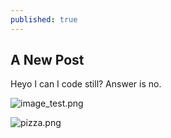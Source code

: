 ```yaml
---
published: true
---
```

## A New Post

Heyo I can I code still? Answer is no.


![image_test.png]({{site.baseurl}}/media/image_test.png)


![pizza.png]({{site.baseurl}}/media/pizza.png)